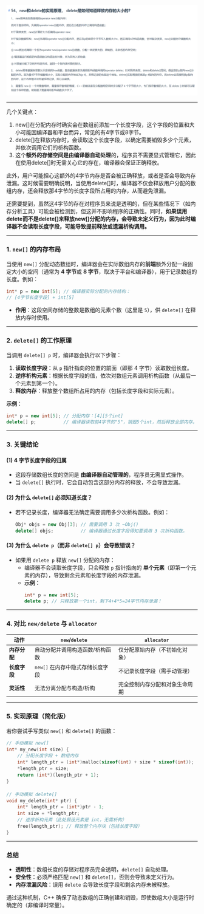 ![alt text](54image1.png)

---
几个关键点：
1. new[]在分配内存时确实会在数组前添加一个长度字段，这个字段的位置和大小可能因编译器和平台而异，常见的有4字节或8字节。
2. delete[]在释放内存时，会读取这个长度字段，以确定需要销毁多少个元素，并依次调用它们的析构函数。
3. 这个**额外的存储空间是由编译器自动处理**的，程序员不需要显式管理它，因此在使用delete[]时无需关心它的存在，编译器会保证正确释放。

此外，用户可能担心这额外的4字节内存是否会被正确释放，或者是否会导致内存泄漏。这时候需要明确说明，当使用delete[]时，编译器不仅会释放用户分配的数组内存，还会释放那4字节的长度字段所占用的内存，从而避免泄漏。

还需要提到，虽然这4字节的存在对程序员来说是透明的，但在某些情况下（如内存分析工具）可能会被检测到，但这并不影响程序的正确性。同时，**如果误用delete而不是delete[]来释放new[]分配的内存，会导致未定义行为，因为此时编译器不会读取长度字段，可能导致提前释放或遗漏析构调用。**


---

### **1. `new[]` 的内存布局**
当使用 `new[]` 分配动态数组时，编译器会在实际数组内存的**前端**额外分配一段固定大小的空间（通常为 **4 字节**或 **8 字节**，取决于平台和编译器），用于记录数组的长度。例如：
```cpp
int* p = new int[5]; // 编译器实际分配的内存结构：
// [4字节长度字段] + int[5]
```
- **作用**：这段空间存储的整数是数组的元素个数（这里是 `5`），供 `delete[]` 在释放内存时使用。

---

### **2. `delete[]` 的工作原理**
当调用 `delete[] p` 时，编译器会执行以下步骤：
1. **读取长度字段**：从 `p` 指针指向的位置的前面（即那 4 字节）读取数组长度。
2. **逆序析构元素**：根据长度字段的值，依次对数组元素调用析构函数（从最后一个元素到第一个）。
3. **释放内存**：释放整个数组所占用的内存（包括长度字段和实际元素）。

**示例**：
```cpp
int* p = new int[5]; // 分配内存：[4][5个int]
delete[] p;          // 编译器读取前4字节的"5"，销毁5个int，然后释放全部内存。
```

---

### **3. 关键结论**
#### **(1) 4 字节长度字段的归属**
- 这段存储数组长度的空间是 **由编译器自动管理的**，程序员无需显式操作。
- 当 `delete[]` 执行时，它会自动包含这部分内存的释放，不会导致泄漏。

#### **(2) 为什么 `delete[]` 必须知道长度？**
- 若不记录长度，编译器无法确定需要调用多少次析构函数。例如：
  ```cpp
  Obj* objs = new Obj[3]; // 需要调用 3 次 ~Obj()
  delete[] objs;          // 编译器通过长度字段得知要调用 3 次析构函数。
  ```

#### **(3) 为什么 `delete p`（而非 `delete[] p`）会导致错误？**
- 如果用 `delete p` 释放 `new[]` 分配的内存：
  - 编译器不会读取长度字段，只会释放 `p` 指针指向的 **单个元素**（即第一个元素的内存），导致剩余元素和长度字段的内存泄漏。
  - **示例**：
    ```cpp
    int* p = new int[5];
    delete p; // 只释放第一个int，剩下4+4*5=24字节内存泄漏！
    ```

---

### **4. 对比 `new/delete` 与 `allocator`**
| 动作                | `new`/`delete`                          | `allocator`                        |
|---------------------|---------------------------------------|-----------------------------------|
| **内存分配**        | 自动分配并调用构造函数/析构函数         | 仅分配原始内存（不初始化对象）       |
| **长度字段**        | `new[]` 在内存中隐式存储长度字段          | 不记录长度字段（需手动管理）         |
| **灵活性**          | 无法分离分配与构造/析构               | 完全控制内存分配和对象生命周期       |

---

### **5. 实现原理（简化版）**
若你尝试手写类似 `new[]` 和 `delete[]` 的函数：
```cpp
// 手动模拟 new[]
int* my_new(int size) {
    // 分配长度字段 + 数组内存
    int* length_ptr = (int*)malloc(sizeof(int) + size * sizeof(int));
    *length_ptr = size;
    return (int*)(length_ptr + 1);
}

// 手动模拟 delete[]
void my_delete(int* ptr) {
    int* length_ptr = (int*)ptr - 1;
    int size = *length_ptr;
    // 逆序析构元素（此处假设元素是 int，无需析构）
    free(length_ptr); // 释放整个内存块（包括长度字段）
}
```

---

### **总结**
- **透明性**：数组长度的存储对程序员完全透明，`delete[]` 自动处理。
- **安全性**：必须严格匹配 `new[]` 和 `delete[]`，否则会导致未定义行为。
- **内存泄漏风险**：误用 `delete` 会导致长度字段和剩余内存未被释放。

通过这种机制，C++ 确保了动态数组的正确创建和销毁，即使数组大小是运行时确定的（非编译时常量）。